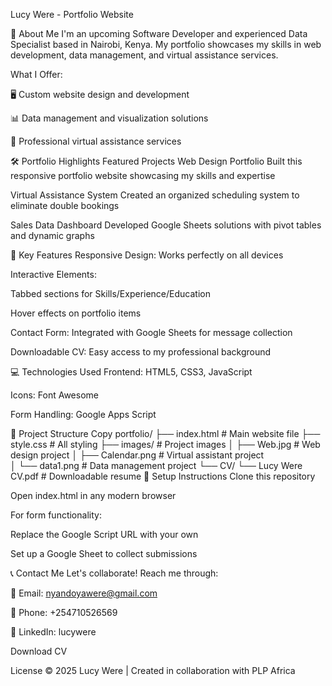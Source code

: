 Lucy Were - Portfolio Website

🌟 About Me
I'm an upcoming Software Developer and experienced Data Specialist based in Nairobi, Kenya. My portfolio showcases my skills in web development, data management, and virtual assistance services.

What I Offer:

🖥️ Custom website design and development

📊 Data management and visualization solutions

📅 Professional virtual assistance services

🛠️ Portfolio Highlights
Featured Projects
Web Design Portfolio
Built this responsive portfolio website showcasing my skills and expertise

Virtual Assistance System
Created an organized scheduling system to eliminate double bookings

Sales Data Dashboard
Developed Google Sheets solutions with pivot tables and dynamic graphs

🚀 Key Features
Responsive Design: Works perfectly on all devices

Interactive Elements:

Tabbed sections for Skills/Experience/Education

Hover effects on portfolio items

Contact Form: Integrated with Google Sheets for message collection

Downloadable CV: Easy access to my professional background

💻 Technologies Used
Frontend: HTML5, CSS3, JavaScript

Icons: Font Awesome

Form Handling: Google Apps Script

📂 Project Structure
Copy
portfolio/
├── index.html          # Main website file
├── style.css           # All styling
├── images/             # Project images
│   ├── Web.jpg         # Web design project
│   ├── Calendar.png    # Virtual assistant project  
│   └── data1.png       # Data management project
└── CV/
    └── Lucy Were CV.pdf # Downloadable resume
🔧 Setup Instructions
Clone this repository

Open index.html in any modern browser

For form functionality:

Replace the Google Script URL with your own

Set up a Google Sheet to collect submissions

📞 Contact Me
Let's collaborate! Reach me through:

📧 Email: nyandoyawere@gmail.com

📱 Phone: +254710526569

💼 LinkedIn: lucywere

Download CV

License
© 2025 Lucy Were | Created in collaboration with PLP Africa

